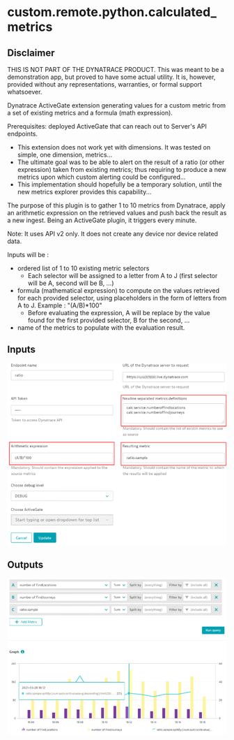 # custom.remote.python.calculated_metrics

## Disclaimer
THIS IS NOT PART OF THE DYNATRACE PRODUCT. This was meant to be a demonstration app, but proved to have some actual utility. It is, however, provided without any representations, warranties, or formal support whatsoever.


Dynatrace ActiveGate extension generating values for a custom metric from a set of existing metrics and a formula (math expression).

Prerequisites: deployed ActiveGate that can reach out to Server's API endpoints.

- This extension does not work yet with dimensions. It was tested on simple, one dimension, metrics...
- The ultimate goal was to be able to alert on the result of a ratio (or other expression) taken from existing metrics; thus requiring to produce a new metrics upon which custom alerting could be configured...
- This implementation should hopefully be a temporary solution, until the new metrics explorer provides this capability...


The purpose of this plugin is to gather 1 to 10 metrics from Dynatrace, apply an arithmetic expression on the retrieved values and push back the result as a new ingest.
Being an ActiveGate plugin, it triggers every minute.

Note: It uses API v2 only. It does not create any device nor device related data.


Inputs will be : 
- ordered list of 1 to 10 existing metric selectors 
  *  Each selector will be assigned to a letter from A to J (first selector will be A, second will be B, ...)
- formula (mathematical expression) to compute on the values retrieved for each provided selector, using placeholders in the form of letters from A to J.
    Example : "(A/B)*100"   
  *  Before evaluating the expression, A will be replace by the value found for the first provided selector, B for the second, ...
- name of the metrics to populate with the evaluation result.

## Inputs
![Example inputs](images/sample_inputs.png)

## Outputs
![Example outputs](images/sample_outputs.png)

